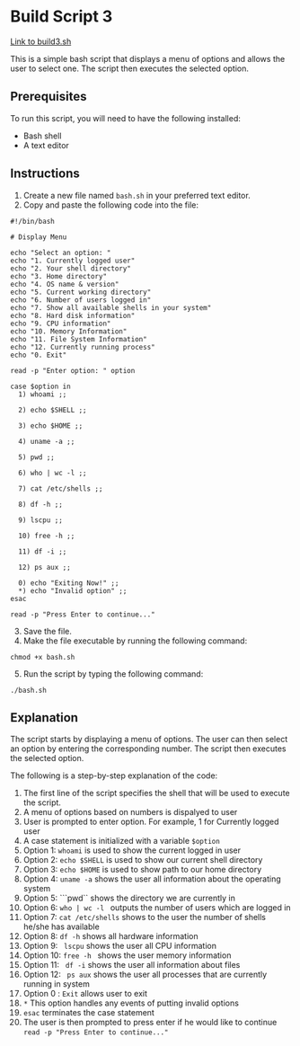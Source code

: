 # Build Script 3
[Link to build3.sh](/build3.sh)

This is a simple bash script that displays a menu of options and allows the user to select one. The script then executes the selected option.

## Prerequisites

To run this script, you will need to have the following installed:

* Bash shell
* A text editor

## Instructions

1. Create a new file named `bash.sh` in your preferred text editor.
2. Copy and paste the following code into the file:

```
#!/bin/bash

# Display Menu

echo "Select an option: "
echo "1. Currently logged user"
echo "2. Your shell directory"
echo "3. Home directory"
echo "4. OS name & version"
echo "5. Current working directory"
echo "6. Number of users logged in"
echo "7. Show all available shells in your system"
echo "8. Hard disk information"
echo "9. CPU information"
echo "10. Memory Information"
echo "11. File System Information"
echo "12. Currently running process"
echo "0. Exit"

read -p "Enter option: " option

case $option in
  1) whoami ;;

  2) echo $SHELL ;;

  3) echo $HOME ;;

  4) uname -a ;;

  5) pwd ;;

  6) who | wc -l ;;

  7) cat /etc/shells ;;

  8) df -h ;;

  9) lscpu ;;

  10) free -h ;;

  11) df -i ;;

  12) ps aux ;;

  0) echo "Exiting Now!" ;;
  *) echo "Invalid option" ;;
esac

read -p "Press Enter to continue..."
```

3. Save the file.
4. Make the file executable by running the following command:

```
chmod +x bash.sh
```

5. Run the script by typing the following command:

```
./bash.sh
```

## Explanation

The script starts by displaying a menu of options. The user can then select an option by entering the corresponding number. The script then executes the selected option.

The following is a step-by-step explanation of the code:

1. The first line of the script specifies the shell that will be used to execute the script.
2. A menu of options based on numbers is dispalyed to user
3. User is prompted to enter option. For example, 1 for Currently logged user
4. A case statement is initialized with a variable ```$option```
5. Option 1: ```whoami``` is used to show the current logged in user
6. Option 2: ``` echo $SHELL ``` is used to show our current shell directory
7. Option 3: ``` echo $HOME ``` is used to show path to our home directory
8. Option 4: ```uname -a``` shows the user all information about the operating system
9. Option 5: ```pwd`` shows the directory we are currently in
10. Option 6: ```who | wc -l ``` outputs the number of users which are logged in
11. Option 7: ```cat /etc/shells``` shows to the user the number of shells he/she has available
12. Option 8: ```df -h``` shows all hardware information
13. Option 9: ``` lscpu``` shows the user all CPU information
14. Option 10: ```free -h ``` shows the user memory information
15. Option 11: ``` df -i``` shows the user all information about files
16. Option 12: ``` ps aux``` shows the user all processes that are currently running in system
17. Option 0 : ```Exit``` allows user to exit
18. ```*``` This option handles any events of putting invalid options
19. ```esac``` terminates the case statement
20. The user is then prompted to press enter if he would like to continue ```read -p "Press Enter to continue..."```
